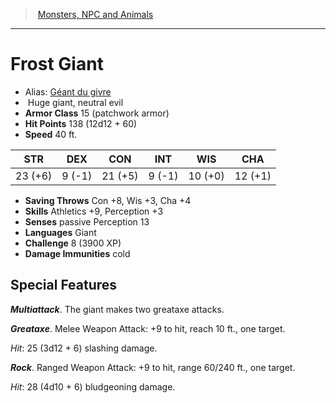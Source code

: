 ﻿> [Monsters, NPC and Animals](srd_monsters.md)

---

# Frost Giant

- Alias: [Géant du givre](hd_monsters_geant_du_givre.md)
-  Huge giant, neutral evil
- **Armor Class** 15 (patchwork armor)
- **Hit Points** 138 (12d12 + 60)
- **Speed** 40 ft.

|STR|DEX|CON|INT|WIS|CHA|
|---|---|---|---|---|---|
|23 (+6)| 9 (-1)|21 (+5)| 9 (-1)|10 (+0)|12 (+1)|

- **Saving Throws** Con +8, Wis +3, Cha +4
- **Skills** Athletics +9, Perception +3
- **Senses** passive Perception 13
- **Languages** Giant
- **Challenge** 8 (3900 XP)
- **Damage Immunities** cold

## Special Features

**_Multiattack_**. The giant makes two greataxe attacks.

**_Greataxe_**. Melee Weapon Attack: +9 to hit, reach 10 ft., one target.

_Hit_: 25 (3d12 + 6) slashing damage.

**_Rock_**. Ranged Weapon Attack: +9 to hit, range 60/240 ft., one target.

_Hit_: 28 (4d10 + 6) bludgeoning damage.

